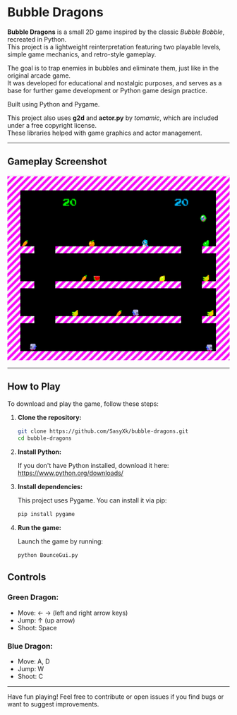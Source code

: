 # Bubble Dragons

**Bubble Dragons** is a small 2D game inspired by the classic *Bubble Bobble*, recreated in Python.  
This project is a lightweight reinterpretation featuring two playable levels, simple game mechanics, and retro-style gameplay.

The goal is to trap enemies in bubbles and eliminate them, just like in the original arcade game.  
It was developed for educational and nostalgic purposes, and serves as a base for further game development or Python game design practice.

Built using Python and Pygame.

This project also uses **g2d** and **actor.py** by *tomamic*, which are included under a free copyright license.  
These libraries helped with game graphics and actor management.

---

## Gameplay Screenshot

![Gameplay Screenshot](./gameplay.png)

---

## How to Play

To download and play the game, follow these steps:

1. **Clone the repository:**

   ```bash
   git clone https://github.com/SasyXk/bubble-dragons.git
   cd bubble-dragons
   

2. **Install Python:**

    If you don't have Python installed, download it here:
    https://www.python.org/downloads/

3. **Install dependencies:**

    This project uses Pygame. You can install it via pip:
    ```bash
    pip install pygame
    

4. **Run the game:**

    Launch the game by running:
    ```bash
    python BounceGui.py
    
## Controls

### Green Dragon:
- Move: ← → (left and right arrow keys)  
- Jump: ↑ (up arrow)  
- Shoot: Space

### Blue Dragon:
- Move: A, D  
- Jump: W  
- Shoot: C

---

Have fun playing! Feel free to contribute or open issues if you find bugs or want to suggest improvements.
